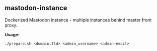 
## mastodon-instance
Dockerized Mastodon instance - multiple instances behind master front proxy.

**Usage:**

`./prepare.sh <domain.tld> <admin_username> <admin-email>`
